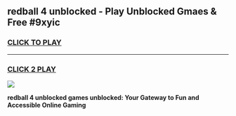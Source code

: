 
## redball 4 unblocked - Play Unblocked Gmaes & Free #9xyic
<h3>
<a href="https://news.freeplayer.one?title=redball_4_unblocked&ref=24F">CLICK TO PLAY</a></h3>
<hr>

<h3>
<a href="https://news.freeplayer.one?title=redball_4_unblocked&ref=24F">CLICK 2 PLAY</a>
  
</h3>

<a href="https://news.freeplayer.one?title=redball_4_unblocked&ref=24F/"><img src="https://clearcache.store/games.png"></a>


**redball 4 unblocked games unblocked: Your Gateway to Fun and Accessible Online Gaming**
